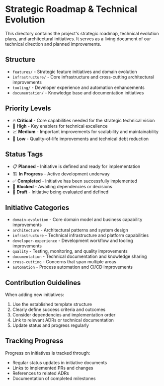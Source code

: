 # Strategic Roadmap & Technical Evolution

This directory contains the project's strategic roadmap, technical evolution plans, and architectural initiatives. It serves as a living document of our technical direction and planned improvements.

## Structure

- `features/` - Strategic feature initiatives and domain evolution
- `infrastructure/` - Core infrastructure and cross-cutting architectural improvements
- `tooling/` - Developer experience and automation enhancements
- `documentation/` - Knowledge base and documentation initiatives

## Priority Levels

- 🔥 **Critical** - Core capabilities needed for the strategic technical vision
- 🚀 **High** - Key enablers for technical excellence
- 📈 **Medium** - Important improvements for scalability and maintainability
- 🌱 **Low** - Quality-of-life improvements and technical debt reduction

## Status Tags

- 📋 **Planned** - Initiative is defined and ready for implementation
- 🏗️ **In Progress** - Active development underway
- ✅ **Completed** - Initiative has been successfully implemented
- 🔄 **Blocked** - Awaiting dependencies or decisions
- 📝 **Draft** - Initiative being evaluated and defined

## Initiative Categories

- `domain-evolution` - Core domain model and business capability improvements
- `architecture` - Architectural patterns and system design
- `infrastructure` - Technical infrastructure and platform capabilities
- `developer-experience` - Development workflow and tooling improvements
- `quality` - Testing, monitoring, and quality improvements
- `documentation` - Technical documentation and knowledge sharing
- `cross-cutting` - Concerns that span multiple areas
- `automation` - Process automation and CI/CD improvements

## Contribution Guidelines

When adding new initiatives:

1. Use the established template structure
2. Clearly define success criteria and outcomes
3. Consider dependencies and implementation order
4. Link to relevant ADRs or technical documentation
5. Update status and progress regularly

## Tracking Progress

Progress on initiatives is tracked through:

- Regular status updates in initiative documents
- Links to implemented PRs and changes
- References to related ADRs
- Documentation of completed milestones
